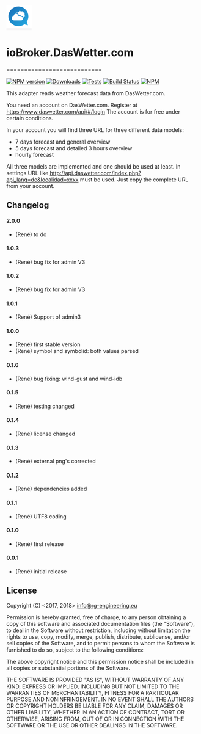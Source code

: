 ﻿![Logo](admin/daswettercom.png)
# ioBroker.DasWetter.com
===========================

[![NPM version](https://img.shields.io/npm/v/iobroker.daswetter.svg)](https://www.npmjs.com/package/iobroker.daswetter)
[![Downloads](https://img.shields.io/npm/dm/iobroker.daswetter.svg)](https://www.npmjs.com/package/iobroker.daswetter)
[![Tests](https://travis-ci.org/rg-engineering/ioBroker.daswetter.svg?branch=master)](https://travis-ci.org/rg-engineering/ioBroker.daswetter)
[![Build Status](https://travis-ci.org/rg-engineering/ioBroker.daswetter.svg?branch=master)](https://travis-ci.org/rg-engineering/ioBroker.daswetter)
[![NPM](https://nodei.co/npm/iobroker.daswetter.png?downloads=true)](https://nodei.co/npm/iobroker.daswetter/)


This adapter reads weather forecast data from DasWetter.com.

You need an account on DasWetter.com. Register at https://www.daswetter.com/api/#/login
The account is for free under certain conditions.

In your account you will find three URL for three different data models:
* 7 days forecast and general overview
* 5 days forecast and detailed 3 hours overview
* hourly forecast

All three models are implemented and one should be used at least.
In settings URL like http://api.daswetter.com/index.php?api_lang=de&localidad=xxxx  must be used. Just copy the complete URL from your account.

## Changelog

#### 2.0.0
* (René) to do

#### 1.0.3
* (René) bug fix for admin V3

#### 1.0.2
* (René) bug fix for admin V3

#### 1.0.1
* (René) Support of admin3

#### 1.0.0
* (René) first stable version
* (René) symbol and symbolid: both values parsed	

#### 0.1.6
* (René) bug fixing: wind-gust and wind-idb

#### 0.1.5
* (René) testing changed

#### 0.1.4
* (René) license changed

#### 0.1.3
* (René) external png's corrected

#### 0.1.2
* (René) dependencies added

#### 0.1.1
* (René) UTF8 coding

#### 0.1.0
* (René) first release

#### 0.0.1
* (René) initial release

## License
Copyright (C) <2017, 2018>  <info@rg-engineering.eu>

Permission is hereby granted, free of charge, to any person obtaining a copy of this software and associated documentation files (the "Software"), to deal in the Software without restriction, including without limitation the rights to use, copy, modify, merge, publish, distribute, sublicense, and/or sell copies of the Software, and to permit persons to whom the Software is furnished to do so, subject to the following conditions:

The above copyright notice and this permission notice shall be included in all copies or substantial portions of the Software.

THE SOFTWARE IS PROVIDED "AS IS", WITHOUT WARRANTY OF ANY KIND, EXPRESS OR IMPLIED, INCLUDING BUT NOT LIMITED TO THE WARRANTIES OF MERCHANTABILITY, FITNESS FOR A PARTICULAR PURPOSE AND NONINFRINGEMENT. IN NO EVENT SHALL THE AUTHORS OR COPYRIGHT HOLDERS BE LIABLE FOR ANY CLAIM, DAMAGES OR OTHER LIABILITY, WHETHER IN AN ACTION OF CONTRACT, TORT OR OTHERWISE, ARISING FROM, OUT OF OR IN CONNECTION WITH THE SOFTWARE OR THE USE OR OTHER DEALINGS IN THE SOFTWARE.




